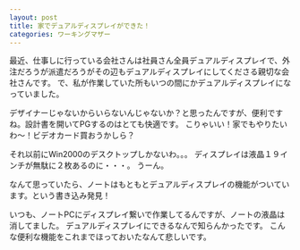 ```yaml
---
layout: post
title: 家でデュアルディスプレイができた！
categories: ワーキングマザー
---
```


最近、仕事しに行っている会社さんは社員さん全員デュアルディスプレイで、外注だろうが派遣だろうがその辺もデュアルディスプレイにしてくださる親切な会社さんです。
で、私が作業していた所もいつの間にかデュアルディスプレイになっていました。

デザイナーじゃないからいらないんじゃないか？と思ったんですが、便利ですね。設計書を開いてPGするのはとても快適です。
こりゃいい！家でもやりたいわ～！ビデオカード買おうかしら？

それ以前にWin2000のデスクトップしかないわ。。。
ディスプレイは液晶１９インチが無駄に２枚あるのに・・・。
うーん。

なんて思っていたら、ノートはもともとデュアルディスプレイの機能がついています。という書き込み発見！



いつも、ノートPCにディスプレイ繋いで作業してるんですが、ノートの液晶は消してました。
デュアルディスプレイにできるなんで知らんかったです。
こんな便利な機能をこれまでほっておいたなんて悲しいです。
